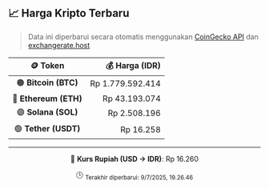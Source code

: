 

<!-- HARGA_KRIPTO -->
## 📈 Harga Kripto Terbaru

> Data ini diperbarui secara otomatis menggunakan [CoinGecko API](https://www.coingecko.com/) dan [exchangerate.host](https://exchangerate.host/)

<div align="center">

| 🪙 Token | 💰 Harga (IDR) |
|:------:|---------------:|
| 🟠 **Bitcoin (BTC)**   | Rp 1.779.592.414 |
| 🔵 **Ethereum (ETH)**  | Rp 43.193.074 |
| 🟣 **Solana (SOL)**    | Rp 2.508.196 |
| 🟢 **Tether (USDT)**   | Rp 16.258 |

---

💱 **Kurs Rupiah (USD → IDR)**: Rp 16.260

🕒 <sub>Terakhir diperbarui: 9/7/2025, 19.26.46</sub>

</div>
<!-- /HARGA_KRIPTO -->